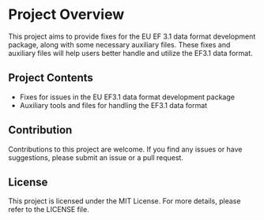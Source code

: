 # Project Overview

This project aims to provide fixes for the EU EF 3.1 data format development package, along with some necessary auxiliary files. These fixes and auxiliary files will help users better handle and utilize the EF3.1 data format.

## Project Contents

- Fixes for issues in the EU EF3.1 data format development package
- Auxiliary tools and files for handling the EF3.1 data format


## Contribution

Contributions to this project are welcome. If you find any issues or have suggestions, please submit an issue or a pull request.

## License

This project is licensed under the MIT License. For more details, please refer to the LICENSE file.